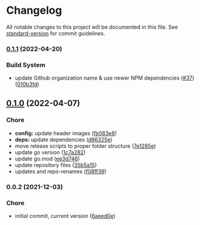 # Changelog

All notable changes to this project will be documented in this file. See [standard-version](https://github.com/conventional-changelog/standard-version) for commit guidelines.

### [0.1.1](https://github.com/davidsneighbour/hugo-opensearch/compare/v0.1.0...v0.1.1) (2022-04-20)


### Build System

* update Github organization name & use newer NPM dependencies ([#37](https://github.com/davidsneighbour/hugo-opensearch/issues/37)) ([010b3fd](https://github.com/davidsneighbour/hugo-opensearch/commit/010b3fd5757c06304eaafcd1f6bb3c2a4658c9c2))

## [0.1.0](https://github.com/davidsneighbour/hugo-opensearch/compare/v0.0.2...v0.1.0) (2022-04-07)


### Chore

* **config:** update header images ([fb083e8](https://github.com/davidsneighbour/hugo-opensearch/commit/fb083e8ba6ce90109a899e8213706d218f9d2d4b))
* **deps:** update dependencies ([d86325e](https://github.com/davidsneighbour/hugo-opensearch/commit/d86325e500845014c33db83c3d879f4bc2e321ba))
* move release scripts to proper folder structure ([7e1285e](https://github.com/davidsneighbour/hugo-opensearch/commit/7e1285ebc6f2ffbdb2316526226663d9c32ed1e5))
* update go version ([1c7a282](https://github.com/davidsneighbour/hugo-opensearch/commit/1c7a2823e2c7e0fc7291314fb479fa548e5e7bc1))
* update go.mod ([ee3d746](https://github.com/davidsneighbour/hugo-opensearch/commit/ee3d74622032d44e951e08dd52ca250c19e59505))
* update repository files ([35b5a15](https://github.com/davidsneighbour/hugo-opensearch/commit/35b5a1560235bf86411744192f1759df02b2ec18))
* updates and repo-renames ([f08ff39](https://github.com/davidsneighbour/hugo-opensearch/commit/f08ff3992eba18c1327e2a82598c2d7524bc6c96))

### 0.0.2 (2021-12-03)


### Chore

* initial commit, current version ([6aeed0e](https://github.com/davidsneighbour/hugo-opensearch/commit/6aeed0e2bc1450c07048fc201c6369e708523427))
